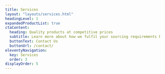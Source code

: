 ```yaml
---
title: Services
layout: "layouts/services.html"
headingLevel: 1
expandedProductList: true
ctaContent:
  heading: Quality products at competitive prices
  subtitle: Learn more about how we fulfil your sourcing requirements by leveraging our presence at major gateway ports.
  buttonText: Contact Us
  buttonUrl: /contact/
eleventyNavigation:
  key: Services
  order: 3
displayOrder: 5
---
```


